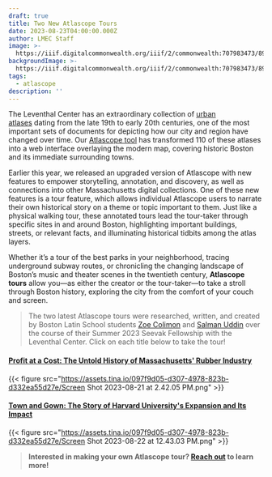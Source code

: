 ```yaml
---
draft: true
title: Two New Atlascope Tours
date: 2023-08-23T04:00:00.000Z
author: LMEC Staff
image: >-
  https://iiif.digitalcommonwealth.org/iiif/2/commonwealth:707983473/895,1051,7271,3643/1200,/0/default.jpg
backgroundImage: >-
  https://iiif.digitalcommonwealth.org/iiif/2/commonwealth:707983473/895,1051,7271,3643/1200,/0/default.jpg
tags:
  - atlascope
description: ''
---
```


The Leventhal Center has an extraordinary collection of [urban atlases](https://collections.leventhalmap.org/search?utf8=%E2%9C%93\&f%5Bcollection_name_ssim%5D%5B%5D=Urban+Maps+%28Collection+of+Distinction%29\&f%5Bsubject_facet_ssim%5D%5B%5D=Boston+%28Mass.%29--Maps\&search_field=dummy_range\&range%5Bdate_facet_yearly_itim%5D%5Bbegin%5D=1860\&range%5Bdate_facet_yearly_itim%5D%5Bend%5D=1950\&commit=Apply) dating from the late 19th to early 20th centuries, one of the most important sets of documents for depicting how our city and region have changed over time. Our [Atlascope tool](https://www.atlascope.org/) has transformed 110 of these atlases into a web interface overlaying the modern map, covering historic Boston and its immediate surrounding towns.

Earlier this year, we released an upgraded version of Atlascope with new features to empower storytelling, annotation, and discovery, as well as connections into other Massachusetts digital collections. One of these new features is a tour feature, which allows individual Atlascope users to narrate their own historical story on a theme or topic important to them. Just like a physical walking tour, these annotated tours lead the tour-taker through specific sites in and around Boston, highlighting important buildings, streets, or relevant facts, and illuminating historical tidbits among the atlas layers.

Whether it’s a tour of the best parks in your neighborhood, tracing underground subway routes, or chronicling the changing landscape of Boston’s music and theater scenes in the twentieth century,  **Atlascope tours** allow you—as either the creator or the tour-taker—to take a stroll through Boston history, exploring the city from the comfort of your couch and screen.

> The two latest Atlascope tours were researched, written, and created by Boston Latin School students [Zoe Colimon](https://www.leventhalmap.org/about/people/zoe-colimon/) and [Salman Uddin](https://www.leventhalmap.org/about/people/salman-uddin/) over the course of their Summer 2023 Seevak Fellowship with the Leventhal Center. Click on each title below to take the tour!

#### [Profit at a Cost: The Untold History of Massachusetts' Rubber Industry](https://www.atlascope.org/#/view:tour$tour:369516895290785865)

{{< figure src="https://assets.tina.io/097f9d05-d307-4978-823b-d332ea55d27e/Screen Shot 2023-08-21 at 2.42.05 PM.png" >}}

#### [Town and Gown: The Story of Harvard University's Expansion and Its Impact](https://www.atlascope.org/#/view:tour$tour:369514700108464209)

{{< figure src="https://assets.tina.io/097f9d05-d307-4978-823b-d332ea55d27e/Screen Shot 2023-08-22 at 12.43.03 PM.png" >}}

> **Interested in making your own Atlascope tour? [Reach out](mailto:info@leventhalmap.org) to learn more!**
